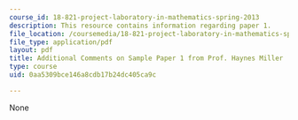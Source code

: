 ```yaml
---
course_id: 18-821-project-laboratory-in-mathematics-spring-2013
description: This resource contains information regarding paper 1.
file_location: /coursemedia/18-821-project-laboratory-in-mathematics-spring-2013/0aa5309bce146a8cdb17b24dc405ca9c_MIT18_821S13_pr1-addlcom.pdf
file_type: application/pdf
layout: pdf
title: Additional Comments on Sample Paper 1 from Prof. Haynes Miller
type: course
uid: 0aa5309bce146a8cdb17b24dc405ca9c

---
```

None
